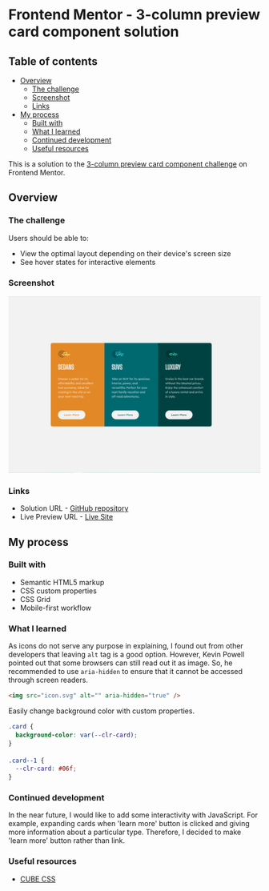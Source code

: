 # Frontend Mentor - 3-column preview card component solution

## Table of contents

- [Overview](#overview)
  - [The challenge](#the-challenge)
  - [Screenshot](#screenshot)
  - [Links](#links)
- [My process](#my-process)
  - [Built with](#built-with)
  - [What I learned](#what-i-learned)
  - [Continued development](#continued-development)
  - [Useful resources](#useful-resources)

This is a solution to the [3-column preview card component challenge](https://www.frontendmentor.io/challenges/3column-preview-card-component-pH92eAR2-) on Frontend Mentor.

## Overview

### The challenge

Users should be able to:

- View the optimal layout depending on their device's screen size
- See hover states for interactive elements

### Screenshot

![3-column preview card component](./assets/screenshots/screenshot.png)

### Links

- Solution URL -  [GitHub repository](https://github.com/dostonnabotov/frontendmentor/tree/main/3-column-preview-card)
- Live Preview URL - [Live Site](https://dostonnabotov.github.io/frontendmentor/3-column-preview-card/)

## My process

### Built with

- Semantic HTML5 markup
- CSS custom properties
- CSS Grid
- Mobile-first workflow

### What I learned


As icons do not serve any purpose in explaining, I found out from other developers that leaving `alt` tag is a good option. However, Kevin Powell pointed out that some browsers can still read out it as image. So, he recommended to use `aria-hidden` to ensure that it cannot be accessed through screen readers.

```html
<img src="icon.svg" alt="" aria-hidden="true" />
```

Easily change background color with custom properties.

```css
.card {
  background-color: var(--clr-card);
}

.card--1 { 
  --clr-card: #06f; 
}
```


### Continued development

In the near future, I would like to add some interactivity with JavaScript. For example, expanding cards when 'learn more' button is clicked and giving more information about a particular type. Therefore, I decided to make 'learn more' button rather than link.

### Useful resources

- [CUBE CSS](https://cube.fyi/)